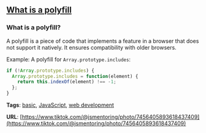 ## [What is a polyfill](#what-is-a-polyfill)

### What is a polyfill?

A polyfill is a piece of code that implements a feature in a browser that does not support it natively. It ensures compatibility with older browsers.

Example: A polyfill for `Array.prototype.includes`:

```javascript
if (!Array.prototype.includes) {
  Array.prototype.includes = function(element) {
    return this.indexOf(element) !== -1;
  };
}
```

**Tags**: [basic](./level/basic), [JavaScript](./theme/javascript), [web development](./theme/web_development)

**URL**: [https://www.tiktok.com/@jsmentoring/photo/7456405893618437409](https://www.tiktok.com/@jsmentoring/photo/7456405893618437409)
